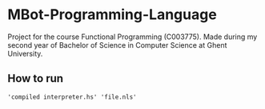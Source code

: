 # MBot-Programming-Language
Project for the course Functional Programming (C003775). Made during my second year of Bachelor of Science in Computer Science at Ghent University.

## How to run
`'compiled interpreter.hs' 'file.nls'`
